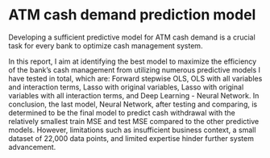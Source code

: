 # ATM cash demand prediction model

Developing a sufficient predictive model for ATM cash demand is a crucial task for every bank to optimize cash management system. 

In this report, I aim at identifying the best model to maximize the efficiency of the bank’s cash management from utilizing numerous predictive models I have tested in total, which are: Forward stepwise OLS, OLS with all variables and interaction terms, Lasso with original variables, Lasso with original variables with all interaction terms, and Deep Learning - Neural Network. In conclusion, the last model, Neural Network, after testing and comparing, is determined to be the final model to predict cash withdrawal with the relatively smallest train MSE and test MSE compared to the other predictive models. However, limitations such as insufficient business context, a small dataset of 22,000 data points, and limited expertise hinder further system advancement.